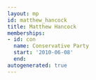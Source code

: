 ```yaml
---
layout: mp
id: matthew_hancock
title: Matthew Hancock
memberships:
- id: con
  name: Conservative Party
  start: '2010-06-08'
  end: 
autogenerated: true
---
```

